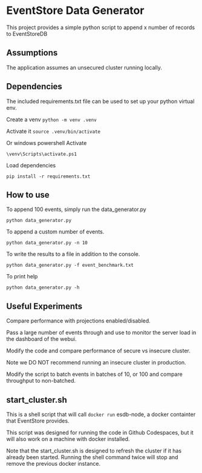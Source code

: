 # EventStore Data Generator

This project provides a simple python script to append x number of records to EventStoreDB

## Assumptions

The application assumes an unsecured cluster running locally. 

## Dependencies

The included requirements.txt file can be used to set up your python virtual env. 

Create a venv
`python -m venv .venv`

Activate it
`source .venv/bin/activate`

Or windows powershell Activate

`\venv\Scripts\activate.ps1`

Load dependencies

`pip install -r requirements.txt`

## How to use

To append 100 events, simply run the data_generator.py

`python data_generator.py`

To append a custom number of events.

`python data_generator.py -n 10`

To write the results to a file in addition to the console.

`python data_generator.py -f event_benchmark.txt `

To print help

`python data_generator.py -h`

## Useful Experiments

Compare performance with projections enabled/disabled.

Pass a large number of events through and use to monitor the server load in the dashboard of the webui.

Modify the code and compare performance of secure vs insecure cluster. 

Note we DO NOT recommend running an insecure cluster in production.

Modify the script to batch events in batches of 10, or 100 and compare throughput to non-batched. 

## start_cluster.sh

This is a shell script that will call `docker run` esdb-node, a docker containter that EventStore provides. 

This script was designed for running the code in Github Codespaces, but it will also work on a machine with docker installed.

Note that the start_cluster.sh is designed to refresh the cluster if it has already been started. Running the shell command twice will stop and remove the previous docker instance. 





